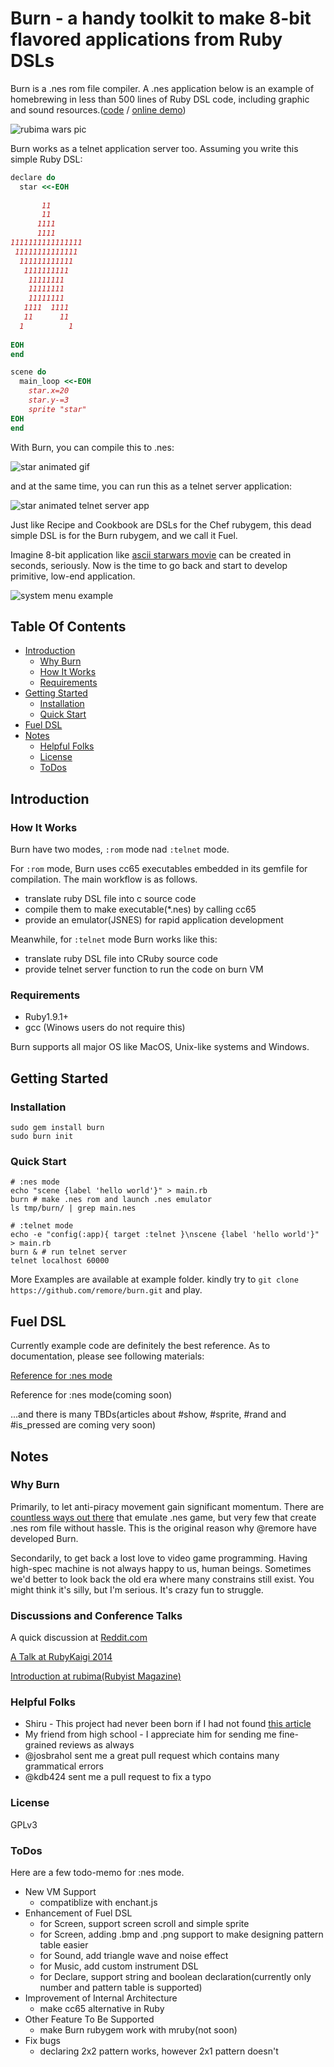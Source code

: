 # Burn - a handy toolkit to make 8-bit flavored applications from Ruby DSLs

Burn is a .nes rom file compiler. A .nes application below is an example of homebrewing in less than 500 lines of Ruby DSL code, including graphic and sound resources.([code](https://github.com/remore/burn/blob/master/example/rubima_wars/main.rb) / [online demo](http://k.swd.cc/burn/resource/example/rubima-wars/emulator.html))

![rubima wars pic](http://k.swd.cc/burn/resource/screenshot/rubima-wars.png)

Burn works as a telnet application server too. Assuming you write this simple Ruby DSL:

```ruby
declare do
  star <<-EOH
                
       11       
       11       
      1111      
      1111      
1111111111111111
 11111111111111 
  111111111111  
   1111111111   
    11111111    
    11111111    
    11111111    
   1111  1111   
   11      11   
  1          1  
                
EOH
end

scene do
  main_loop <<-EOH
    star.x=20
    star.y-=3
    sprite "star"
EOH
end
```

With Burn, you can compile this to .nes:

![star animated gif](http://k.swd.cc/burn/resource/screenshot/star.gif)

and at the same time, you can run this as a telnet server application:

![star animated telnet server app](http://k.swd.cc/burn/resource/screenshot/star-telnet.gif)

Just like Recipe and Cookbook are DSLs for the Chef rubygem, this dead simple DSL is for the Burn rubygem, and we call it Fuel. 

Imagine 8-bit application like [ascii starwars movie](http://lifehacker.com/373571/watch-star-wars-in-text-via-telnet) can be created in seconds, seriously. Now is the time to go back and start to develop primitive, low-end application.

![system menu example](http://k.swd.cc/burn/resource/screenshot/system-menu.gif)

## Table Of Contents

* [Introduction](#introduction)
    * [Why Burn](#why-burn)
    * [How It Works](#how-it-works)
    * [Requirements](#requirements)
* [Getting Started](#getting-started)
    * [Installation](#installation)
    * [Quick Start](#quick-start)
* [Fuel DSL](#fuel-dsl-methods)
* [Notes](#notes)
    * [Helpful Folks](#helpful-folks)
    * [License](#license)
    * [ToDos](#todos)

## Introduction

### How It Works

Burn have two modes, `:rom` mode nad `:telnet` mode.

For `:rom` mode, Burn uses cc65 executables embedded in its gemfile for compilation. The main workflow is as follows.

- translate ruby DSL file into c source code
- compile them to make executable(*.nes) by calling cc65
- provide an emulator(JSNES) for rapid application development

Meanwhile, for `:telnet` mode Burn works like this:

- translate ruby DSL file into CRuby source code
- provide telnet server function to run the code on burn VM

### Requirements

- Ruby1.9.1+
- gcc (Winows users do not require this)

Burn supports all major OS like MacOS, Unix-like systems and Windows.

## Getting Started

### Installation

    sudo gem install burn
    sudo burn init

### Quick Start

    # :nes mode
    echo "scene {label 'hello world'}" > main.rb
    burn # make .nes rom and launch .nes emulator
    ls tmp/burn/ | grep main.nes
    
    # :telnet mode
    echo -e "config(:app){ target :telnet }\nscene {label 'hello world'}" > main.rb
    burn & # run telnet server
    telnet localhost 60000

More Examples are available at example folder. kindly try to `git clone https://github.com/remore/burn.git` and play.

## Fuel DSL

Currently example code are definitely the best reference. As to documentation, please see following materials:

[Reference for :nes mode](https://github.com/remore/burn/blob/master/FUEL-ROM.md)

Reference for :nes mode(coming soon)

...and there is many TBDs(articles about #show, #sprite, #rand and #is_pressed are coming very soon)

## Notes

### Why Burn

Primarily, to let anti-piracy movement gain significant momentum. There are [countless ways out there](http://en.wikipedia.org/wiki/List_of_video_game_emulators#Consoles) that emulate .nes game, but very few that create .nes rom file without hassle. This is the original reason why @remore have developed Burn.

Secondarily, to get back a lost love to video game programming. Having high-spec machine is not always happy to us, human beings. Sometimes we'd better to look back the old era where many constrains still exist. You might think it's silly, but I'm serious. It's crazy fun to struggle.

### Discussions and Conference Talks

A quick discussion at [Reddit.com](http://www.reddit.com/r/programming/comments/226vf0/build_your_own_nes_rom_file_with_ruby/)

[A Talk at RubyKaigi 2014](http://rubykaigi.org/2014/presentation/S-KeiSawada)

[Introduction at rubima(Rubyist Magazine)](http://magazine.rubyist.net/?0047-IntroductionToBurn)

### Helpful Folks

* Shiru - This project had never been born if I had not found [this article](http://shiru.untergrund.net/articles/programming_nes_games_in_c.htm)
* My friend from high school - I appreciate him for sending me fine-grained reviews as always
* @josbrahol sent me a great pull request which contains many grammatical errors
* @kdb424 sent me a pull request to fix a typo

### License

GPLv3

### ToDos

Here are a few todo-memo for :nes mode.

* New VM Support
    * compatiblize with enchant.js
* Enhancement of Fuel DSL
    * for Screen, support screen scroll and simple sprite
    * for Screen, adding .bmp and .png support to make designing pattern table easier
    * for Sound, add triangle wave and noise effect
    * for Music, add custom instrument DSL
    * for Declare, support string and boolean declaration(currently only number and pattern table is supported)
* Improvement of Internal Architecture
    * make cc65 alternative in Ruby
* Other Feature To Be Supported
    * make Burn rubygem work with mruby(not soon)
* Fix bugs
    * declaring 2x2 pattern works, however 2x1 pattern doesn't
